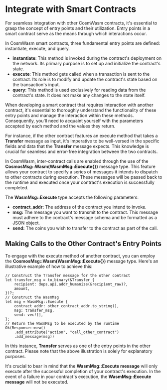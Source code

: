 # Integrate with Smart Contracts

For seamless integration with other CosmWasm contracts, it's essential to grasp the concept of entry points and their utilization. Entry points in a smart contract serve as the means through which interactions occur.

In CosmWasm smart contracts, three fundamental entry points are defined: instantiate, execute, and query.

* **instantiate**: This method is invoked during the contract's deployment on the network. Its primary purpose is to set up and initialize the contract's state.
* **execute**: This method gets called when a transaction is sent to the contract. Its role is to modify and update the contract's state based on the transaction's input.
* **query**: This method is used exclusively for reading data from the contract's state. It does not make any changes to the state itself.

When developing a smart contract that requires interaction with another contract, it's essential to thoroughly understand the functionality of these entry points and manage the interaction within these methods. Consequently, you'll need to acquaint yourself with the parameters accepted by each method and the values they return.

For instance, if the other contract features an execute method that takes a **Transfer** message as input, it's imperative to be well-versed in the specific fields and data that the **Transfer** message expects. This knowledge is crucial for seamless and error-free integration between the two contracts.

In CosmWasm, inter-contract calls are enabled through the use of the **CosmosMsg::Wasm(WasmMsg::Execute{})** message type. This feature allows your contract to specify a series of messages it intends to dispatch to other contracts during execution. These messages will be passed back to the runtime and executed once your contract's execution is successfully completed.

The **WasmMsg::Execute** type accepts the following parameters:

* **contract\_addr:** The address of the contract you intend to invoke.
* **msg:** The message you want to transmit to the contract. This message must adhere to the contract's message schema and be formatted as a JSON object.
* **send:** The coins you wish to transfer to the contract as part of the call.

## Making Calls to the Other Contract's Entry Points

To engage with the execute method of another contract, you can employ the **CosmosMsg::Wasm(WasmMsg::Execute{})** message type. Here's an illustrative example of how to achieve this:

```
// Construct the Transfer message for the other contract
let transfer_msg = to_binary(&Transfer {
    recipient: deps.api.addr_humanize(&recipient_raw)?,
    amount,
})?;
// Construct the WasmMsg
let msg = WasmMsg::Execute {
    contract_addr: other_contract_addr.to_string(),
    msg: transfer_msg,
    send: vec![],
};
// Return the WasmMsg to be executed by the runtime
Ok(Response::new()
    .add_attribute("action", "call_other_contract")
    .add_message(msg))
```

In this instance, **Transfer** serves as one of the entry points in the other contract. Please note that the above illustration is solely for explanatory purposes.

It's crucial to bear in mind that the **WasmMsg::Execute message** will only execute after the successful completion of your contract's execution. In the event of a failure in your contract's execution, the **WasmMsg::Execute message** will not be executed.

##
